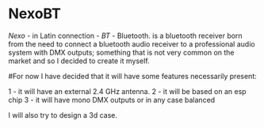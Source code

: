 # NexoBT
*Nexo* - in Latin connection - *BT* - Bluetooth. is a bluetooth receiver born from the need to connect a bluetooth audio receiver to a professional audio system with DMX outputs; something that is not very common on the market and so I decided to create it myself.

#For now I have decided that it will have some features necessarily present:

1 - it will have an external 2.4 GHz antenna.
2 - it will be based on an esp chip
3 - it will have mono DMX outputs or in any case balanced

I will also try to design a 3d case.
